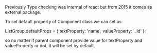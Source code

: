 Previously Type checking was internal of react but from 2015 it comes as external package.

To set default property of Component class we can set as:

ListGroup.defaultProps = {
	textProperty: 'name',
	valueProperty: '_id'
};

so no matter if parent component provide value for textProperty and valueProperty or not, it will be set by default.